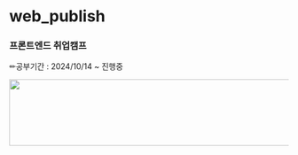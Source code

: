 # web_publish
### 프론트엔드 취업캠프
✏공부기간 : 2024/10/14 ~ 진행중


<a href="https://github.com/devxb/gitanimals">
  <img src="https://render.gitanimals.org/lines/{2eo2yeo}?pet-id=1" width="1000" height="120"/>
</a>
